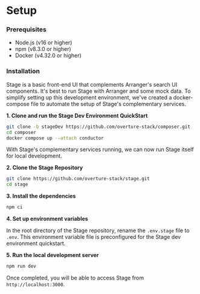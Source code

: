 # Setup

### Prerequisites

- Node.js (v16 or higher)
- npm (v8.3.0 or higher)
- Docker (v4.32.0 or higher)

### Installation

Stage is a basic front-end UI that complements Arranger's search UI components. It's best to run Stage with Arranger and some mock data. To simplify setting up this development environment, we've created a docker-compose file to automate the setup of Stage's complementary services.

**1. Clone and run the Stage Dev Environment QuickStart**

```bash
git clone -b stageDev https://github.com/overture-stack/composer.git
cd composer
docker compose up --attach conductor
```

With Stage's complementary services running, we can now run Stage itself for local development.

**2. Clone the Stage Repository**

```bash
git clone https://github.com/overture-stack/stage.git
cd stage
```

**3. Install the dependencies**

```bash
npm ci
```

**4. Set up environment variables**

In the root directory of the Stage repository, rename the `.env.stage` file to `.env`. This environment variable file is preconfigured for the Stage dev environment quickstart.

**5. Run the local development server**

```bash
npm run dev
```

Once completed, you will be able to access Stage from `http://localhost:3000`.